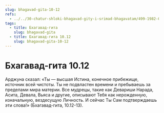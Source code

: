 ```yaml
---
slug: bhagavad-gita-10-12
refs:
  - ../../30-chatur-shloki-bhagavad-gity-i-srimad-bhagavatam/499-1982-04-18-a1-obyasnenie-stihov-10-11-i-10-10-chaturshloki-bhagavad-gity.md
tags:
  - title: Бхагавад-гита
    slug: bhagavad-gita
  - title: Бхагавад-гита 10.12
    slug: bhagavad-gita-10-12
---
```


# Бхагавад-гита 10.12

Арджуна сказал: «Ты — высшая Истина, конечное прибежище, источник всей чистоты. Ты не подвластен времени и пребываешь за пределами мира материи. Все мудрецы, такие как Девариши Нарада, Асита, Девала, Вьяса и другие, описывают Тебя как нерожденную, изначальную, вездесущую Личность. И сейчас Ты Сам подтверждаешь эти слова!» (Бхагавад-гита, 10.12-13).

